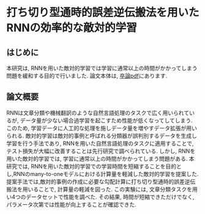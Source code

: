 # 打ち切り型通時的誤差逆伝搬法を用いたRNNの効率的な敵対的学習

## はじめに
本研究は, RNNを用いた敵対的学習では学習に通常以上の時間がかかってしまう問題を緩和する目的で行いました.
論文本体は, [卒論pdf][]にあります.

[卒論pdf]:https://github.com/takutheking/senior_thesis/blob/master/senior_thesis.pdf "卒論pdf"


## 論文概要
RNNは文章分類や機械翻訳のような自然言語処理のタスクで広く用いられているが, データ量が少ない場合過学習を起こすため性能が低くなってしてしまう. このため, 学習データに人工的な処理を施しデータ量を増やすデータ拡張が用いられる. 敵対的学習は敵対的事例と呼ばれる分類器が誤判別するデータを生成し学習を行う手法であり, RNNを用いた自然言語処理のタスクに適用することで, テスト損失が大幅に改善することは先行研究で調べられている. しかし, RNNを用いた敵対的学習では, 学習に通常以上の時間がかかってしまう問題がある.  本研究では, RNNを用いた敵対的学習での学習時間を短縮することを目的とし,RNNのmany-to-oneモデルにおける計算量を軽減した敵対的学習を提案した.提案手法では,敵対的事例の作成に必要な勾配計算に打ち切り型通時的誤差逆伝搬法を用いることで, 計算量の軽減を図った. この実験には, 文章分類タスクを用い4つのデータセットで性能を調べた. その結果, 時間が短縮できただけでなく, パラメータ次第では性能が向上することが確認できた.
